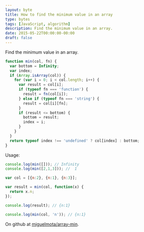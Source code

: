 ```yaml
---
layout: byte
title: How to find the minimum value in an array
type: bytes
tags: [JavaScript, algorithm]
description: Find the minimum value in an array.
date: 2015-05-22T00:00:00-00:00
draft: false
---
```

Find the minimum value in an array.

```javascript
function min(col, fn) {
  var bottom = Infinity;
  var index;
  if (Array.isArray(col)) {
    for (var i = 0; i < col.length; i++) {
      var result = col[i];
      if (typeof fn === 'function') {
        result = fn(col[i]);
      } else if (typeof fn === 'string') {
        result = col[i][fn];
      }
      if (result <= bottom) {
        bottom = result;
        index = i;
      }
    }
  }
  return typeof index !== 'undefined' ? col[index] : bottom;
}
```

Usage:

```javascript
console.log(min([])); // Infinity
console.log(min([2,1,3])); //  1

var col = [{n:2}, {n:1}, {n:3}];

var result = min(col, function(x) {
  return x.n;
});

console.log(result); // {n:1}

console.log(min(col, 'n')); // {n:1}
```

On github at [miguelmota/array-min](https://github.com/miguelmota/array-min).
